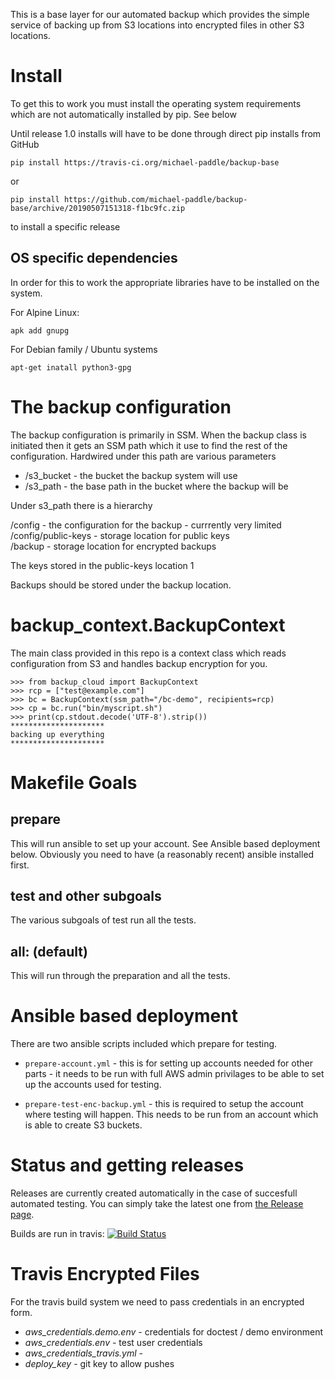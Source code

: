 This is a base layer for our automated backup which provides the
simple service of backing up from S3 locations into encrypted files in
other S3 locations.

Install
=======

To get this to work you must install the operating system requirements
which are not automatically installed by pip.  See below

Until release 1.0 installs will have to be done through direct pip
installs from GitHub

    pip install https://travis-ci.org/michael-paddle/backup-base

or

    pip install https://github.com/michael-paddle/backup-base/archive/20190507151318-f1bc9fc.zip

to install a specific release

OS specific dependencies
------------------------
In order for this to work the appropriate libraries have to be installed on the system.

For Alpine Linux:

    apk add gnupg

For Debian family / Ubuntu systems

    apt-get inatall python3-gpg


The backup configuration
============================

The backup configuration is primarily in SSM.  When the backup class
is initiated then it gets an SSM path which it use to find the rest of
the configuration.  Hardwired under this path are various parameters

- <base-path>/s3_bucket - the bucket the backup system will use
- <base-path>/s3_path - the base path in the bucket where the backup will be

Under s3_path there is a hierarchy

  /config - the configuration for the backup - currrently very limited  
  /config/public-keys - storage location for public keys  
  /backup - storage location for encrypted backups  

The keys stored in the public-keys location 1

Backups should be stored under the backup location.


backup_context.BackupContext
============================

The main class provided in this repo is a context class which reads
configuration from S3 and handles backup encryption for you.

    >>> from backup_cloud import BackupContext
    >>> rcp = ["test@example.com"] 
    >>> bc = BackupContext(ssm_path="/bc-demo", recipients=rcp)
    >>> cp = bc.run("bin/myscript.sh")
    >>> print(cp.stdout.decode('UTF-8').strip())
    *********************
    backing up everything
    *********************

Makefile Goals
==============

prepare
-------

This will run ansible to set up your account.  See Ansible based
deployment below.  Obviously you need to have (a reasonably recent)
ansible installed first.

test and other subgoals
-----------------------

The various subgoals of test run all the tests.

all: (default)
--------------

This will run through the preparation and all the tests.

Ansible based deployment
========================

There are two ansible scripts included which prepare for testing.

- `prepare-account.yml` - this is for setting up accounts needed for
  other parts - it needs to be run with full AWS admin privilages to be
  able to set up the accounts used for testing.

- `prepare-test-enc-backup.yml` - this is required to setup the
  account where testing will happen.  This needs to be run from an
  account which is able to create S3 buckets.

Status and getting releases
===========================

Releases are currently created automatically in the case of succesfull
automated testing.  You can simply take the latest one from
[the Release page](https://github.com/michael-paddle/backup-base/releases).

Builds are run in travis:
[![Build Status](https://travis-ci.org/michael-paddle/backup-base.svg?branch=tested)](https://travis-ci.org/michael-paddle/backup-base)


Travis Encrypted Files
======================

For the travis build system we need to pass credentials in an encrypted form.

- *aws_credentials.demo.env* - credentials for doctest / demo environment
- *aws_credentials.env* - test user credentials
- *aws_credentials_travis.yml* - 
- *deploy_key* - git key to allow pushes
